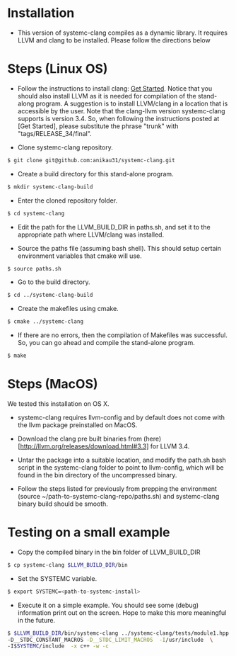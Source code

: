 Installation
============

* This version of systemc-clang compiles as a dynamic library.  It requires LLVM and clang to be installed.   Please follow the directions below


Steps (Linux OS)
===========
* Follow the instructions to install clang: [Get Started](http://clang.llvm.org/get_started.html). Notice that you should also install LLVM as it is needed for compilation of the stand-along program. A suggestion is to install LLVM/clang in a location that is accessible by the user.
Note that the clang-llvm version systemc-clang supports is version 3.4. So, when following the instructions posted at [Get Started], please substitute the phrase "trunk" with "tags/RELEASE_34/final".
 
* Clone systemc-clang repository.

```bash  
$ git clone git@github.com:anikau31/systemc-clang.git
```

* Create a build directory for this stand-alone program.

```bash
$ mkdir systemc-clang-build
```

* Enter the cloned repository folder.

```bash
$ cd systemc-clang
```

* Edit the path for the LLVM_BUILD_DIR in paths.sh, and set it to the appropriate path where LLVM/clang was installed.

* Source the paths file (assuming bash shell).  This should setup certain environment variables that cmake will use.

```bash
$ source paths.sh
```

* Go to the build directory.

```bash
$ cd ../systemc-clang-build
```

* Create the makefiles using cmake.

```bash
$ cmake ../systemc-clang
```

* If there are no errors, then the compilation of Makefiles was successful.  So, you can go ahead and compile the stand-alone program.

```bash
$ make
```

Steps (MacOS)
===========
We tested this installation on OS X. 

* systemc-clang requires llvm-config and by default does not come with the llvm package preinstalled on MacOS. 

* Download the clang pre built binaries from (here)[http://llvm.org/releases/download.html#3.3] for LLVM 3.4. 

* Untar the package into a suitable location, and modify the path.sh bash script in the systemc-clang folder to point to llvm-config, which will be found in the bin directory of the uncompressed binary. 

* Follow the steps listed for previously from prepping the environment (source ~/path-to-systemc-clang-repo/paths.sh) and systemc-clang binary build should be smooth.  

Testing on a small example
==========================

* Copy the compiled binary in the bin folder of LLVM_BUILD_DIR

```bash
$ cp systemc-clang $LLVM_BUILD_DIR/bin
```

* Set the SYSTEMC variable.

```bash
$ export SYSTEMC=<path-to-systemc-install>
```

* Execute it on a simple example.  You should see some (debug) information print out on the screen.  Hope to make this more meaningful in the future.

```bash 
$ $LLVM_BUILD_DIR/bin/systemc-clang ../systemc-clang/tests/module1.hpp -- \
-D__STDC_CONSTANT_MACROS -D__STDC_LIMIT_MACROS  -I/usr/include  \
-I$SYSTEMC/include  -x c++ -w -c
```

